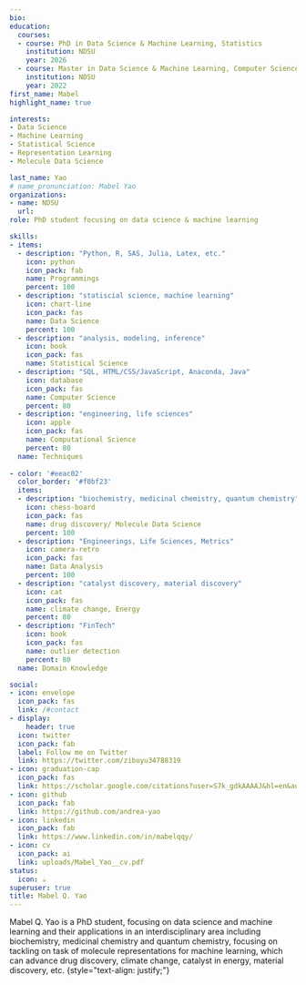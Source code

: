 ```yaml
---
bio: 
education:
  courses:
  - course: PhD in Data Science & Machine Learning, Statistics
    institution: NDSU
    year: 2026
  - course: Master in Data Science & Machine Learning, Computer Science
    institution: NDSU
    year: 2022
first_name: Mabel
highlight_name: true

interests:
- Data Science
- Machine Learning
- Statistical Science
- Representation Learning
- Molecule Data Science

last_name: Yao
# name_pronunciation: Mabel Yao
organizations:
- name: NDSU
  url: 
role: PhD student focusing on data science & machine learning

skills:
- items:
  - description: "Python, R, SAS, Julia, Latex, etc."
    icon: python
    icon_pack: fab
    name: Programmings 
    percent: 100
  - description: "statiscial science, machine learning"
    icon: chart-line
    icon_pack: fas
    name: Data Science
    percent: 100
  - description: "analysis, modeling, inference"
    icon: book
    icon_pack: fas
    name: Statistical Science
  - description: "SQL, HTML/CSS/JavaScript, Anaconda, Java"
    icon: database
    icon_pack: fas
    name: Computer Science
    percent: 80
  - description: "engineering, life sciences"
    icon: apple
    icon_pack: fas
    name: Computational Science
    percent: 80
  name: Techniques
  
- color: '#eeac02'
  color_border: '#f0bf23'
  items:
  - description: "biochemistry, medicinal chemistry, quantum chemistry"
    icon: chess-board
    icon_pack: fas
    name: drug discovery/ Molecule Data Science
    percent: 100
  - description: "Engineerings, Life Sciences, Metrics"
    icon: camera-retro
    icon_pack: fas
    name: Data Analysis
    percent: 100
  - description: "catalyst discovery, material discovery"
    icon: cat
    icon_pack: fas
    name: climate change, Energy
    percent: 80
  - description: "FinTech"
    icon: book
    icon_pack: fas
    name: outlier detection
    percent: 80
  name: Domain Knowledge

social:
- icon: envelope
  icon_pack: fas
  link: /#contact
- display:
    header: true
  icon: twitter
  icon_pack: fab
  label: Follow me on Twitter
  link: https://twitter.com/zibuyu34788319
- icon: graduation-cap
  icon_pack: fas
  link: https://scholar.google.com/citations?user=S7k_gdkAAAAJ&hl=en&authuser=1
- icon: github
  icon_pack: fab
  link: https://github.com/andrea-yao
- icon: linkedin
  icon_pack: fab
  link: https://www.linkedin.com/in/mabelqqy/
- icon: cv
  icon_pack: ai
  link: uploads/Mabel_Yao__cv.pdf
status:
  icon: ☕️
superuser: true
title: Mabel Q. Yao
---
```


Mabel Q. Yao is a PhD student, focusing on data science and machine learning and their applications in an interdisciplinary area including biochemistry, medicinal chemistry and quantum chemistry, focusing on tackling on task of molecule representations for machine learning, which can advance drug discovery, climate change, catalyst in energy, material discovery, etc.
{style="text-align: justify;"}
